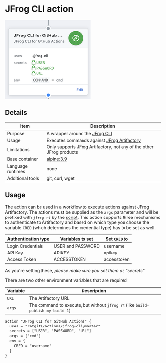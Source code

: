 # JFrog CLI action

![JFrog CLI Action](./jfrogcli.png)

## Details

| Item              | Description                                                                  |
|-------------------|------------------------------------------------------------------------------|
| Purpose           | A wrapper around the [JFrog CLI](https://jfrog.com/getcli/)                  |
| Usage             | Executes commands against [JFrog Artifactory](https://jfrog.com/artifactory) |
| Limitations       | Only supports JFrog Artifactory, not any of the other JFrog products         |
| Base container    | [alpine:3.9](https://hub.docker.com/_/alpine?tab=description)                |
| Language runtimes | none                                                                         |
| Additional tools  | git, curl, wget                                                              |

## Usage

The action can be used in a workflow to execute actions against JFrog Artifactory. The actions must be supplied as the `args` parameter and will be prefixed with `jfrog rt` by the [script](./entrypoint.sh). This action supports three mechanisms to authenticate to Artifactory and based on which type you choose the variable `CRED` (which determines the credential type) has to be set as well.

| Authentication type | Variables to set  | Set `CRED` to |
|---------------------|-------------------|---------------|
| Login Credentials   | USER and PASSWORD | username      |
| API Key             | APIKEY            | apikey        |
| Access Token        | ACCESSTOKEN       | accesstoken   |

As you're setting these, _please make sure you set them as "secrets"_

There are two other environment variables that are required

| Variable | Description                                                                      |
|----------|----------------------------------------------------------------------------------|
| `URL`    | The Artifactory URL                                                              |
| `args`   | The command to execute, but without `jfrog rt` (like `build-publish my-build 1`) |

```hcl
action "JFrog CLI for GitHub Actions" {
  uses = "retgits/actions/jfrog-cli@master"
  secrets = ["USER", "PASSWORD", "URL"]
  args = ["cmd"]
  env = {
    CRED = "username"
  }
}
```
